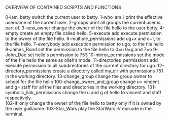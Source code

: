 OVERVIEW OF CONTAINED SCRIPTS AND FUNCTIONS

0-iam_betty		switch the current user to betty.
1-who_am_i		print the effective username of the current user.
2-groups		print all groups the current user is part of.
3-new_owner		change the owner of the file hello to the user betty.
4-empty			create an empty file called hello.
5-execute		add execute permission to the owner of the file hello.
6-multiple_permissions	add ug+x and o+r, to the file hello.
7-everybody		add execution permission to ugo, to the file hello
8-James_Bond		set the permission to the file hello to 0=u 0=g and 7=o
9-John_Doe		set hello's permission to 753
10-mirror_permissions	set the mode of the file hello the same as olleh’s mode.
11-directories_permissions	 add execute permission to all subdirectories of the current directory for ugo.
12-directory_permissions	create a directory called my_dir with permissions 751 in the working directory.
13-change_group		change the group owner to school for the file hello
100-change_owner_and_group	change u= vincent and g= staff for all the files and directories in the working directory.
101-symbolic_link_permissions	change the u and g of hello to vincent and staff respectively.	
102-if_only		change the owner of the file hello to betty only if it is owned by the user guillaume.
103-Star_Wars		 play the StarWars IV episode in the terminal.

